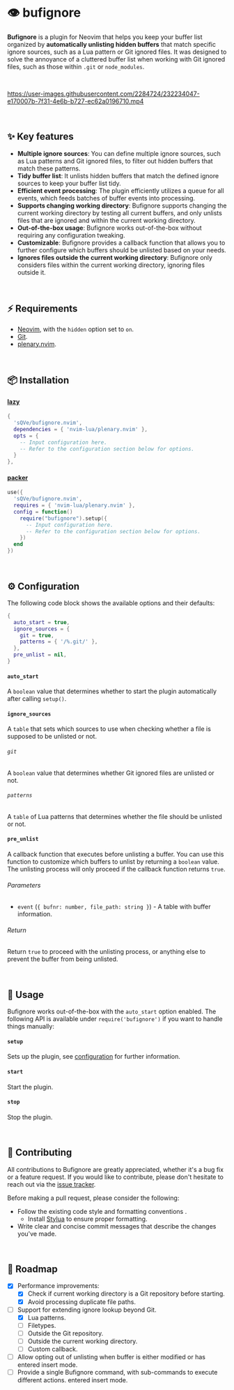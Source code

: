 # 👁️ bufignore

**Bufignore** is a plugin for Neovim that helps you keep your buffer list
organized by **automatically unlisting hidden buffers** that match specific
ignore sources, such as a Lua pattern or Git ignored files. It was designed to
solve the annoyance of a cluttered buffer list when working with Git ignored
files, such as those within `.git` or `node_modules`.

<br />

https://user-images.githubusercontent.com/2284724/232234047-e170007b-7f31-4e6b-b727-ec62a0196710.mp4

<br />

## ✨ Key features

- **Multiple ignore sources**: You can define multiple ignore sources, such as
  Lua patterns and Git ignored files, to filter out hidden buffers that match
  these patterns.
- **Tidy buffer list**: It unlists hidden buffers that match the defined ignore
  sources to keep your buffer list tidy.
- **Efficient event processing**: The plugin efficiently utilizes a queue for
  all events, which feeds batches of buffer events into processing.
- **Supports changing working directory**: Bufignore supports changing the
  current working directory by testing all current buffers, and only unlists
  files that are ignored and within the current working directory.
- **Out-of-the-box usage**: Bufignore works out-of-the-box without requiring any
  configuration tweaking.
- **Customizable**: Bufignore provides a callback function that allows you to
  further configure which buffers should be unlisted based on your needs.
- **Ignores files outside the current working directory**: Bufignore only
  considers files within the current working directory, ignoring files outside
  it.

<br />

## ⚡ Requirements

- [Neovim](https://neovim.io), with the `hidden` option set to `on`.
- [Git](https://git-scm.com).
- [plenary.nvim](https://github.com/nvim-lua/plenary.nvim).

<br />

## 📦 Installation

#### [lazy](https://github.com/folke/lazy.nvim)

```lua
{
  'sQVe/bufignore.nvim',
  dependencies = { 'nvim-lua/plenary.nvim' },
  opts = {
    -- Input configuration here.
    -- Refer to the configuration section below for options.
  }
},
```

#### [packer](https://github.com/wbthomason/packer.nvim)

```lua
use({
  'sQVe/bufignore.nvim',
  requires = { 'nvim-lua/plenary.nvim' },
  config = function()
    require("bufignore").setup({
      -- Input configuration here.
      -- Refer to the configuration section below for options.
    })
  end
})
```

<br />

## ⚙ Configuration

The following code block shows the available options and their defaults:

```lua
{
  auto_start = true,
  ignore_sources = {
    git = true,
    patterns = { '/%.git/' },
  },
  pre_unlist = nil,
}
```

#### `auto_start`

A `boolean` value that determines whether to start the plugin automatically
after calling `setup()`.

#### `ignore_sources`

A `table` that sets which sources to use when checking whether a file is
supposed to be unlisted or not.

###### `git`

A `boolean` value that determines whether Git ignored files are unlisted or not.

###### `patterns`

A `table` of Lua patterns that determines whether the file should be unlisted or
not.

#### `pre_unlist`

A callback function that executes before unlisting a buffer. You can use this
function to customize which buffers to unlist by returning a `boolean` value.
The unlisting process will only proceed if the callback function returns `true`.

###### Parameters

- `event` (`{ bufnr: number, file_path: string }`) - A table with buffer
  information.

###### Return

Return `true` to proceed with the unlisting process, or anything else to prevent
the buffer from being unlisted.

<br />

## 📗 Usage

Bufignore works out-of-the-box with the `auto_start` option enabled. The
following API is available under `require('bufignore')` if you want to handle
things manually:

#### `setup`

Sets up the plugin, see [configuration](#configuration) for further information.

#### `start`

Start the plugin.

#### `stop`

Stop the plugin.

<br />

## 🤝 Contributing

All contributions to Bufignore are greatly appreciated, whether it's a bug fix
or a feature request. If you would like to contribute, please don't hesitate to
reach out via the
[issue tracker](https://github.com/sQVe/bufignore.nvim/issues).

Before making a pull request, please consider the following:

- Follow the existing code style and formatting conventions .
  - Install [Stylua](https://github.com/johnnymorganz/stylua) to ensure proper
    formatting.
- Write clear and concise commit messages that describe the changes you've made.

<br />

## 🏁 Roadmap

- [x] Performance improvements:
  - [x] Check if current working directory is a Git repository before starting.
  - [x] Avoid processing duplicate file paths.
- [ ] Support for extending ignore lookup beyond Git.
  - [x] Lua patterns.
  - [ ] Filetypes.
  - [ ] Outside the Git repository.
  - [ ] Outside the current working directory.
  - [ ] Custom callback.
- [ ] Allow opting out of unlisting when buffer is either modified or has
      entered insert mode.
- [ ] Provide a single Bufignore command, with sub-commands to execute different
      actions. entered insert mode.
